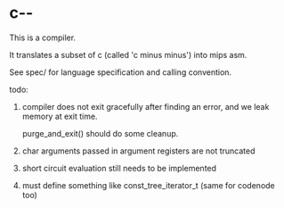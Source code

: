 # c--

This is a compiler.

It translates a subset of c (called 'c minus minus') into mips asm.

See spec/ for language specification and calling convention.


todo:

1. compiler does not exit gracefully after finding an error,
   and we leak memory at exit time.

   purge\_and\_exit() should do some cleanup.

2. char arguments passed in argument registers are not truncated

3. short circuit evaluation still needs to be implemented

4. must define something like const\_tree\_iterator\_t (same for codenode too)
